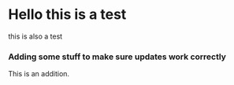 # Hello this is a test
this is also a test

### Adding some stuff to make sure updates work correctly
This is an addition.